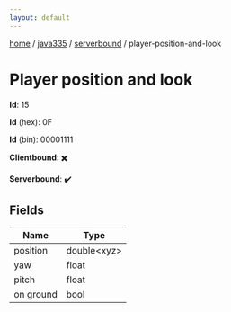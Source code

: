 ```yaml
---
layout: default
---
```


[home](/)  /  [java335](/protocol/java335)  /  [serverbound](/protocol/java335/serverbound)  /  player-position-and-look

# Player position and look

**Id**: 15

**Id** (hex): 0F

**Id** (bin): 00001111

**Clientbound**: ✖️

**Serverbound**: ✔️

## Fields

Name | Type
---|---
position | double&lt;xyz&gt;
yaw | float
pitch | float
on ground | bool

